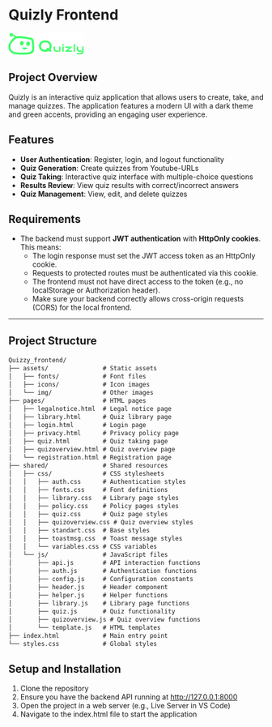 # Quizly Frontend

![Quizzy Logo](/assets/icons/logoheader.png)

## Project Overview

Quizly is an interactive quiz application that allows users to create, take, and manage quizzes. The application features a modern UI with a dark theme and green accents, providing an engaging user experience.

## Features

- **User Authentication**: Register, login, and logout functionality
- **Quiz Generation**: Create quizzes from Youtube-URLs
- **Quiz Taking**: Interactive quiz interface with multiple-choice questions
- **Results Review**: View quiz results with correct/incorrect answers
- **Quiz Management**: View, edit, and delete quizzes

## Requirements

- The backend must support **JWT authentication** with **HttpOnly cookies**. This means:
    - The login response must set the JWT access token as an HttpOnly cookie.
    - Requests to protected routes must be authenticated via this cookie.
    - The frontend must not have direct access to the token (e.g., no localStorage or Authorization header).
    - Make sure your backend correctly allows cross-origin requests (CORS) for the local frontend.
---

## Project Structure

```
Quizzy_frontend/
├── assets/               # Static assets
│   ├── fonts/            # Font files
│   ├── icons/            # Icon images
│   └── img/              # Other images
├── pages/                # HTML pages
│   ├── legalnotice.html  # Legal notice page
│   ├── library.html      # Quiz library page
│   ├── login.html        # Login page
│   ├── privacy.html      # Privacy policy page
│   ├── quiz.html         # Quiz taking page
│   ├── quizoverview.html # Quiz overview page
│   └── registration.html # Registration page
├── shared/               # Shared resources
│   ├── css/              # CSS stylesheets
│   │   ├── auth.css      # Authentication styles
│   │   ├── fonts.css     # Font definitions
│   │   ├── library.css   # Library page styles
│   │   ├── policy.css    # Policy pages styles
│   │   ├── quiz.css      # Quiz page styles
│   │   ├── quizoverview.css # Quiz overview styles
│   │   ├── standart.css  # Base styles
│   │   ├── toastmsg.css  # Toast message styles
│   │   └── variables.css # CSS variables
│   └── js/               # JavaScript files
│       ├── api.js        # API interaction functions
│       ├── auth.js       # Authentication functions
│       ├── config.js     # Configuration constants
│       ├── header.js     # Header component
│       ├── helper.js     # Helper functions
│       ├── library.js    # Library page functions
│       ├── quiz.js       # Quiz functionality
│       ├── quizoverview.js # Quiz overview functions
│       └── template.js   # HTML templates
├── index.html            # Main entry point
└── styles.css            # Global styles
```

## Setup and Installation

1. Clone the repository
2. Ensure you have the backend API running at http://127.0.0.1:8000
3. Open the project in a web server (e.g., Live Server in VS Code)
4. Navigate to the index.html file to start the application

